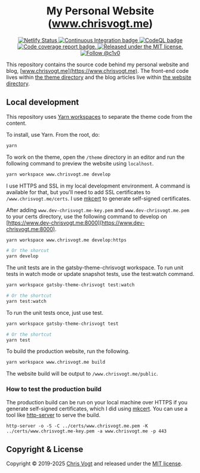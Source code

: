 <h1 align='center'>
  My Personal Website (<a href='https://www.chrisvogt.me' title='My Website'>www.chrisvogt.me</a>)
</h1>

<p align='center'>
  <a href='https://app.netlify.com/sites/chrisvogt/deploys'>
    <img src='https://api.netlify.com/api/v1/badges/29f330b8-22bf-4f7f-a0f0-240476512db0/deploy-status' alt='Netlify Status'>
  </a>
  <a href='https://github.com/chrisvogt/gatsby-theme-chrisvogt/actions/workflows/ci.yml'>
    <img src='https://github.com/chrisvogt/gatsby-theme-chrisvogt/actions/workflows/ci.yml/badge.svg?branch=main' alt='Continuous Integration badge' />
  </a>
  <a href='https://github.com/chrisvogt/gatsby-theme-chrisvogt/actions/workflows/codeql-analysis.yml'>
    <img src='https://github.com/chrisvogt/gatsby-theme-chrisvogt/actions/workflows/codeql-analysis.yml/badge.svg?branch=main' alt='CodeQL badge' />
  </a>
  <a href='https://codecov.io/gh/chrisvogt/gatsby-theme-chrisvogt'>
    <img src='https://codecov.io/gh/chrisvogt/gatsby-theme-chrisvogt/branch/main/graph/badge.svg?token=YUksu2c99s' alt='Code coverage report badge.' />
  </a>
  <a href='https://github.com/chrisvogt/gatsby-theme-chrisvogt/blob/main/LICENSE'>
    <img src='https://img.shields.io/badge/license-MIT-blue.svg' alt='Released under the MIT license.' />
  </a>
  <a href='https://twitter.com/intent/follow?screen_name=c1v0'>
    <img src='https://img.shields.io/twitter/follow/c1v0.svg?label=Follow%20@c1v0' alt='Follow @c1v0' />
  </a>
</p>

This repository contains the source code behind my personal website and blog, [www.chrisvogt.me](https://www.chrisvogt.me). The front-end code lives within [the theme directory](https://github.com/chrisvogt/gatsby-theme-chrisvogt/tree/main/theme) and the blog articles live within [the website directory](https://github.com/chrisvogt/gatsby-theme-chrisvogt/tree/main/www.chrisvogt.me).

## Local development

This repository uses [Yarn workspaces](https://yarnpkg.com/lang/en/docs/workspaces/) to separate the theme code from the content.

To install, use Yarn. From the root, do:

```sh
yarn
```

To work on the theme, open the `/theme` directory in an editor and run the following command to preview the website using `localhost`.

```sh
yarn workspace www.chrisvogt.me develop
```

I use HTTPS and SSL in my local development environment. A command is available for that, but you'll need to add SSL certificates to `/www.chrisvogt.me/certs`. I use [mkcert](https://github.com/FiloSottile/mkcert) to generate self-signed certificates.

After adding `www.dev-chrisvogt.me-key.pem` and `www.dev-chrisvogt.me.pem` to your certs directory, use the following command to develop on [https://www.dev-chrisvogt.me:8000](https://www.dev-chrisvogt.me:8000).

```sh
yarn workspace www.chrisvogt.me develop:https

# Or the shorcut
yarn develop
```

The unit tests are in the gatsby-theme-chrisvogt workspace. To run unit tests in watch mode or update snapshot tests, use the test:watch command.

```sh
yarn workspace gatsby-theme-chrisvogt test:watch

# Or the shortcut
yarn test:watch
```

To run the unit tests once, just use test.

```sh
yarn workspace gatsby-theme-chrisvogt test

# Or the shortcut
yarn test
```

To build the production website, run the following.

```sh
yarn workspace www.chrisvogt.me build
```

The website build will be output to `/www.chrisvogt.me/public`.

### How to test the production build

The production build can be run on your local machine over HTTPS if you generate self-signed certificates, which I did using [mkcert](https://github.com/FiloSottile/mkcert). You can use a tool like [http-server](https://www.npmjs.com/package/http-server) to serve the build.

```
http-server -o -S -C ../certs/www.chrisvogt.me.pem -K ../certs/www.chrisvogt.me-key.pem -a www.chrisvogt.me -p 443
```

## Copyright & License

Copyright © 2019-2025 [Chris Vogt](https://www.chrisvogt.me) and released under the [MIT license](LICENSE).
